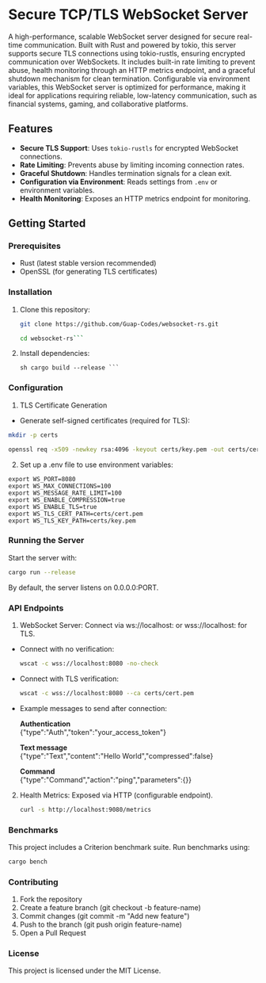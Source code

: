 # Secure TCP/TLS WebSocket Server  

A high-performance, scalable WebSocket server designed for secure real-time communication. Built with Rust and powered by tokio, this server supports secure TLS connections using tokio-rustls, ensuring encrypted communication over WebSockets. It includes built-in rate limiting to prevent abuse, health monitoring through an HTTP metrics endpoint, and a graceful shutdown mechanism for clean termination. Configurable via environment variables, this WebSocket server is optimized for performance, making it ideal for applications requiring reliable, low-latency communication, such as financial systems, gaming, and collaborative platforms. 

## Features  
- **Secure TLS Support**: Uses `tokio-rustls` for encrypted WebSocket connections.  
- **Rate Limiting**: Prevents abuse by limiting incoming connection rates.  
- **Graceful Shutdown**: Handles termination signals for a clean exit.  
- **Configuration via Environment**: Reads settings from `.env` or environment variables.  
- **Health Monitoring**: Exposes an HTTP metrics endpoint for monitoring.  

## Getting Started  

### Prerequisites  
- Rust (latest stable version recommended)  
- OpenSSL (for generating TLS certificates)  

### Installation  
1. Clone this repository:  
   ```sh
   git clone https://github.com/Guap-Codes/websocket-rs.git

   cd websocket-rs```
   
2. Install dependencies:
   ```
   sh cargo build --release ```

### Configuration

1. TLS Certificate Generation
  - Generate self-signed certificates (required for TLS):
  ```sh
  mkdir -p certs

  openssl req -x509 -newkey rsa:4096 -keyout certs/key.pem -out certs/cert.pem \ -days 365 -nodes -subj "/CN=localhost
  ```

2. Set up a .env file to use environment variables:
```
export WS_PORT=8080
export WS_MAX_CONNECTIONS=100       
export WS_MESSAGE_RATE_LIMIT=100
export WS_ENABLE_COMPRESSION=true   
export WS_ENABLE_TLS=true
export WS_TLS_CERT_PATH=certs/cert.pem
export WS_TLS_KEY_PATH=certs/key.pem
```

### Running the Server

Start the server with:
```sh
cargo run --release
```
By default, the server listens on 0.0.0.0:PORT.

### API Endpoints

1. WebSocket Server: Connect via ws://localhost:<PORT> or wss://localhost:<PORT> for TLS.
- Connect with no verification:
    ```sh
    wscat -c wss://localhost:8080 -no-check

    ```
- Connect with TLS verification:
    ```sh
    wscat -c wss://localhost:8080 --ca certs/cert.pem
    ```
- Example messages to send after connection:
  
    **Authentication**   
    {"type":"Auth","token":"your_access_token"}

    **Text message**  
    {"type":"Text","content":"Hello World","compressed":false}

    **Command**  
    {"type":"Command","action":"ping","parameters":{}}    

    
2. Health Metrics: Exposed via HTTP (configurable endpoint).
    ```sh
    curl -s http://localhost:9080/metrics
    ```

### Benchmarks

This project includes a Criterion benchmark suite. Run benchmarks using:
 ```sh
 cargo bench
  ```

### Contributing

1. Fork the repository
2. Create a feature branch (git checkout -b feature-name)
3. Commit changes (git commit -m "Add new feature")
4. Push to the branch (git push origin feature-name)
5. Open a Pull Request

### License

This project is licensed under the MIT License.
